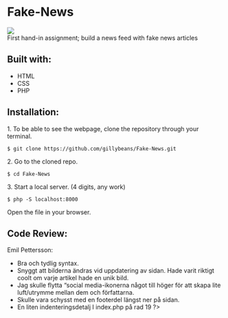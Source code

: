 # Fake-News
![](https://media.giphy.com/media/jRZUziKCd95W1ba4NB/giphy.gif) <br>
First hand-in assignment; build a news feed with fake news articles

<h2>Built with:</h2>
 <ul>
        <li>HTML</li>
        <li>CSS</li>
        <li>PHP</li>
    </ul> 

<h2>Installation:</h2>
<p>1. To be able to see the webpage, clone the repository through your terminal.</p>
<pre>
<code>$ git clone https://github.com/gillybeans/Fake-News.git </code>
</pre>
<p>2. Go to the cloned repo.</p>
<pre>
<code>$ cd Fake-News </code>
</pre>
<p>3. Start a local server. (4 digits, any work)</p>
<pre>
<code>$ php -S localhost:8000 </code>
</pre>
<p>Open the file in your browser.</p>

<h2>Code Review:</h2>
<p>Emil Pettersson:</p>
 <ul>
        <li>Bra och tydlig syntax.</li>
        <li>Snyggt att bilderna ändras vid uppdatering av sidan. Hade varit riktigt coolt om varje artikel hade en unik bild.</li>
        <li>Jag skulle flytta “social media-ikonerna något till höger för att skapa lite luft/utrymme mellan dem och författarna.</li>
        <li>Skulle vara schysst med en footerdel längst ner på sidan.</li>
        <li>En liten indenteringsdetalj I index.php på rad 19 ?></li>
    </ul> 